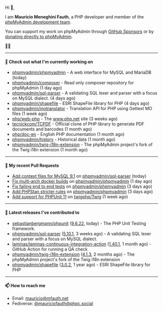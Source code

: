Hi 👋,

I am **Maurício Meneghini Fauth**, a PHP developer and member of the [phpMyAdmin development team](https://www.phpmyadmin.net/team/?ref=github).

You can support my work on phpMyAdmin through [GitHub Sponsors](https://github.com/sponsors/MauricioFauth)
or by [donating directly to phpMyAdmin](https://www.phpmyadmin.net/donate/?ref=github).

🐘⛵

---

#### 👷 Check out what I'm currently working on

- [phpmyadmin/phpmyadmin](https://github.com/phpmyadmin/phpmyadmin) - A web interface for MySQL and MariaDB (today)
- [phpmyadmin/composer](https://github.com/phpmyadmin/composer) - Read only composer repository for phpMyAdmin (1 day ago)
- [phpmyadmin/sql-parser](https://github.com/phpmyadmin/sql-parser) - A validating SQL lexer and parser with a focus on MySQL dialect. (4 days ago)
- [phpmyadmin/shapefile](https://github.com/phpmyadmin/shapefile) - ESRI ShapeFile library for PHP (4 days ago)
- [phpmyadmin/motranslator](https://github.com/phpmyadmin/motranslator) - Translation API for PHP using Gettext MO files (1 week ago)
- [php/web-php](https://github.com/php/web-php) - The www.php.net site (3 weeks ago)
- [tecnickcom/TCPDF](https://github.com/tecnickcom/TCPDF) - Official clone of PHP library to generate PDF documents and barcodes (1 month ago)
- [php/doc-en](https://github.com/php/doc-en) - English PHP documentation (1 month ago)
- [phpmyadmin/history](https://github.com/phpmyadmin/history) - Historical data (1 month ago)
- [phpmyadmin/twig-i18n-extension](https://github.com/phpmyadmin/twig-i18n-extension) - The phpMyAdmin project&#39;s fork of the Twig i18n extension (1 month ago)

---

#### 🔨 My recent Pull Requests

- [Add context files for MySQL 9.1](https://github.com/phpmyadmin/sql-parser/pull/603) on [phpmyadmin/sql-parser](https://github.com/phpmyadmin/sql-parser) (today)
- [Fix multi-arch docker builds](https://github.com/phpmyadmin/phpmyadmin/pull/19419) on [phpmyadmin/phpmyadmin](https://github.com/phpmyadmin/phpmyadmin) (1 day ago)
- [Fix failing end to end tests](https://github.com/phpmyadmin/phpmyadmin/pull/19417) on [phpmyadmin/phpmyadmin](https://github.com/phpmyadmin/phpmyadmin) (3 days ago)
- [Add PHPStan stricter rules](https://github.com/phpmyadmin/phpmyadmin/pull/19416) on [phpmyadmin/phpmyadmin](https://github.com/phpmyadmin/phpmyadmin) (3 days ago)
- [Add support for PHPUnit 11](https://github.com/twigphp/Twig/pull/4477) on [twigphp/Twig](https://github.com/twigphp/Twig) (1 week ago)

---

#### 🔭 Latest releases I've contributed to

- [sebastianbergmann/phpunit](https://github.com/sebastianbergmann/phpunit) ([9.6.22](https://github.com/sebastianbergmann/phpunit/releases/tag/9.6.22), today) - The PHP Unit Testing framework.
- [phpmyadmin/sql-parser](https://github.com/phpmyadmin/sql-parser) ([5.10.1](https://github.com/phpmyadmin/sql-parser/releases/tag/5.10.1), 3 weeks ago) - A validating SQL lexer and parser with a focus on MySQL dialect.
- [laminas/laminas-continuous-integration-action](https://github.com/laminas/laminas-continuous-integration-action) ([1.40.1](https://github.com/laminas/laminas-continuous-integration-action/releases/tag/1.40.1), 1 month ago) - GitHub Action for running a QA check
- [phpmyadmin/twig-i18n-extension](https://github.com/phpmyadmin/twig-i18n-extension) ([4.1.3](https://github.com/phpmyadmin/twig-i18n-extension/releases/tag/4.1.3), 2 months ago) - The phpMyAdmin project&#39;s fork of the Twig i18n extension
- [phpmyadmin/shapefile](https://github.com/phpmyadmin/shapefile) ([3.0.2](https://github.com/phpmyadmin/shapefile/releases/tag/3.0.2), 1 year ago) - ESRI ShapeFile library for PHP

---

#### 📫 How to reach me

- Email: [mauricio@mfauth.net](mailto://mauricio@mfauth.net)
- Fediverse: [@mauriciofauth@phpc.social](https://phpc.social/@mauriciofauth)
